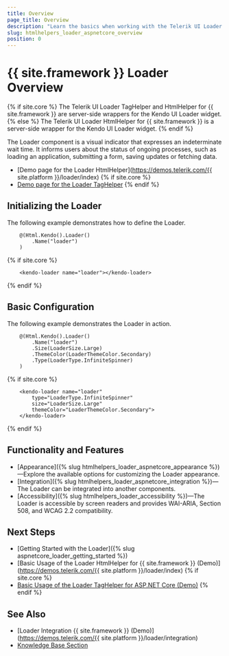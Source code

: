 ```yaml
---
title: Overview
page_title: Overview
description: "Learn the basics when working with the Telerik UI Loader component for {{ site.framework }}."
slug: htmlhelpers_loader_aspnetcore_overview
position: 0
---
```


# {{ site.framework }} Loader Overview
{% if site.core %}
The Telerik UI Loader TagHelper and HtmlHelper for {{ site.framework }} are server-side wrappers for the Kendo UI Loader widget.
{% else %}
The Telerik UI Loader HtmlHelper for {{ site.framework }} is a server-side wrapper for the Kendo UI Loader widget.
{% endif %}

The Loader component is a visual indicator that expresses an indeterminate wait time. It informs users about the status of ongoing processes, such as loading an application, submitting a form, saving updates or fetching data.

* [Demo page for the Loader HtmlHelper](https://demos.telerik.com/{{ site.platform }}/loader/index)
{% if site.core %}
* [Demo page for the Loader TagHelper](https://demos.telerik.com/aspnet-core/loader/tag-helper)
{% endif %}

## Initializing the Loader

The following example demonstrates how to define the Loader.

```HtmlHelper
    @(Html.Kendo().Loader()
        .Name("loader")
    )
```
{% if site.core %}
```TagHelper
    <kendo-loader name="loader"></kendo-loader>
```
{% endif %}

## Basic Configuration

The following example demonstrates the Loader in action.

```Razor
    @(Html.Kendo().Loader()
        .Name("loader")
        .Size(LoaderSize.Large)
        .ThemeColor(LoaderThemeColor.Secondary)
        .Type(LoaderType.InfiniteSpinner)
    )
```
{% if site.core %}
```TagHelper
    <kendo-loader name="loader"
        type="LoaderType.InfiniteSpinner" 
        size="LoaderSize.Large" 
        themeColor="LoaderThemeColor.Secondary">
    </kendo-loader>
```
{% endif %}

## Functionality and Features

* [Appearance]({% slug htmlhelpers_loader_aspnetcore_appearance %})&mdash;Explore the available options for customizing the Loader appearance.
* [Integration]({% slug htmlhelpers_loader_aspnetcore_integration %})&mdash;The Loader can be integrated into another components.
* [Accessibility]({% slug htmlhelpers_loader_accessibility %})&mdash;The Loader is accessible by screen readers and provides WAI-ARIA, Section 508, and WCAG 2.2 compatibility.

## Next Steps

* [Getting Started with the Loader]({% slug aspnetcore_loader_getting_started %})
* [Basic Usage of the Loader HtmlHelper for {{ site.framework }} (Demo)](https://demos.telerik.com/{{ site.platform }}/loader/index)
{% if site.core %}
* [Basic Usage of the Loader TagHelper for ASP.NET Core (Demo)](https://demos.telerik.com/aspnet-core/loader/tag-helper)
{% endif %}

## See Also

* [Loader Integration {{ site.framework }} (Demo)](https://demos.telerik.com/{{ site.platform }}/loader/integration)
* [Knowledge Base Section](/knowledge-base)